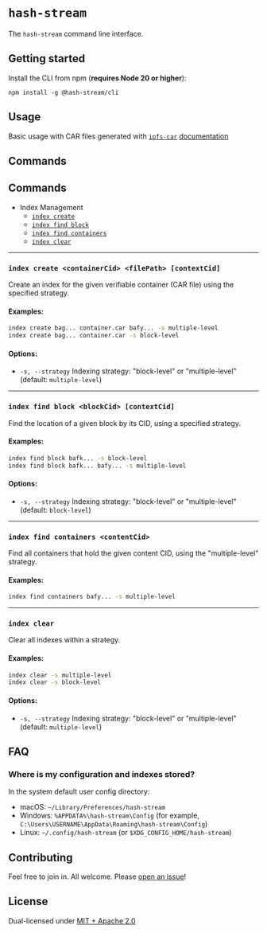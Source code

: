 # `hash-stream`

The `hash-stream` command line interface.

## Getting started

Install the CLI from npm (**requires Node 20 or higher**):

```console
npm install -g @hash-stream/cli
```

## Usage

Basic usage with CAR files generated with [`ipfs-car`](https://github.com/storacha/ipfs-car) [documentation](./USAGE.md)

## Commands

## Commands

- Index Management
  - [`index create`](#index-create-containercid-filepath-contextcid)
  - [`index find block`](#index-find-block-blockcid-contextcid)
  - [`index find containers`](#index-find-containers-contentcid)
  - [`index clear`](#index-clear)

---

### `index create <containerCid> <filePath> [contextCid]`

Create an index for the given verifiable container (CAR file) using the specified strategy.

#### Examples:

```sh
index create bag... container.car bafy... -s multiple-level
index create bag... container.car -s block-level
```

#### Options:

- `-s, --strategy` Indexing strategy: "block-level" or "multiple-level" (default: `multiple-level`)

---

### `index find block <blockCid> [contextCid]`

Find the location of a given block by its CID, using a specified strategy.

#### Examples:

```sh
index find block bafk... -s block-level
index find block bafk... bafy... -s multiple-level
```

#### Options:

- `-s, --strategy` Indexing strategy: "block-level" or "multiple-level" (default: `block-level`)

---

### `index find containers <contentCid>`

Find all containers that hold the given content CID, using the "multiple-level" strategy.

#### Examples:

```sh
index find containers bafy... -s multiple-level
```

---

### `index clear`

Clear all indexes within a strategy.

#### Examples:

```sh
index clear -s multiple-level
index clear -s block-level
```

#### Options:

- `-s, --strategy` Indexing strategy: "block-level" or "multiple-level" (default: `multiple-level`)

## FAQ

### Where is my configuration and indexes stored?

In the system default user config directory:

- macOS: `~/Library/Preferences/hash-stream`
- Windows: `%APPDATA%\hash-stream\Config` (for example, `C:\Users\USERNAME\AppData\Roaming\hash-stream\Config`)
- Linux: `~/.config/hash-stream` (or `$XDG_CONFIG_HOME/hash-stream`)

## Contributing

Feel free to join in. All welcome. Please [open an issue](https://github.com/vasco-santos/hash-stream/issues)!

## License

Dual-licensed under [MIT + Apache 2.0](https://github.com/vasco-santos/hash-stream/blob/main/license.md)
